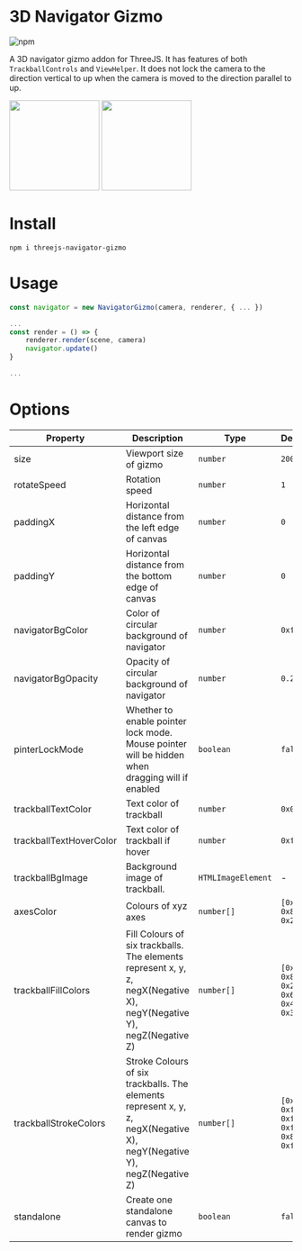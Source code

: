 
# 3D Navigator Gizmo

![npm](https://img.shields.io/npm/v/threejs-navigator-gizmo.svg)

A 3D navigator gizmo addon for ThreeJS. It has features of both `TrackballControls` and `ViewHelper`. It does not lock the camera to the direction vertical to up when the camera is moved to the direction parallel to up.

<img src="https://img2.imgtp.com/2024/04/29/4isQzQNQ.png" width=160>
<img src="https://img2.imgtp.com/2024/04/29/XWMpJlbF.png" width=160>

# Install

```
npm i threejs-navigator-gizmo
```

# Usage

```javascript
const navigator = new NavigatorGizmo(camera, renderer, { ... })

...
const render = () => {
	renderer.render(scene, camera)
	navigator.update()
}

...
```

# Options

| Property | Description | Type | DefaultValue|
| --- | --- | --- | -- |
| size |  Viewport size of gizmo | `number` | `200` |
| rotateSpeed | Rotation speed | `number` | `1` |
| paddingX | Horizontal distance from the left edge of canvas | `number` | `0` |
| paddingY | Horizontal distance from the bottom edge of canvas | `number` | `0` |
| navigatorBgColor | Color of circular background of navigator  | `number` | `0xffffff` |
| navigatorBgOpacity | Opacity of circular background of navigator | `number` | `0.2` |
| pinterLockMode | Whether to enable pointer lock mode. Mouse pointer will be hidden when dragging will if enabled |  `boolean` | `false` |
| trackballTextColor | Text color of trackball | `number` | `0x000000` |
| trackballTextHoverColor | Text color of trackball if hover | `number` | `0xffffff` |
| trackballBgImage | Background image of trackball. | `HTMLImageElement` | - |
| axesColor | Colours of xyz axes | `number[]` | `[0xff5453, 0x8adb00, 0x2c8fff]` |
| trackballFillColors | Fill Colours of six trackballs. The elements represent x, y, z, negX(Negative X), negY(Negative Y), negZ(Negative Z) | `number[]` | `[0xff3653, 0x8adb00, 0x2c8fff, 0x61363c, 0x485b2e, 0x354860]` |
| trackballStrokeColors | Stroke Colours of six trackballs. The elements represent x, y, z, negX(Negative X), negY(Negative Y), negZ(Negative Z)| `number[]` | `[0xffffff, 0xffffff, 0xffffff, 0xff3653, 0x8adb00, 0xff3653]` |
| standalone | Create one standalone canvas to render gizmo | `boolean` | `false` |
